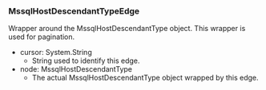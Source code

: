 ### MssqlHostDescendantTypeEdge
Wrapper around the MssqlHostDescendantType object. This wrapper is used for pagination.

- cursor: System.String
  - String used to identify this edge.
- node: MssqlHostDescendantType
  - The actual MssqlHostDescendantType object wrapped by this edge.
